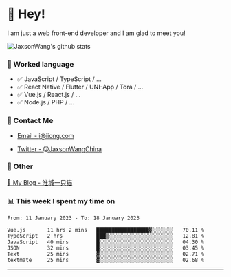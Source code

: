 # 👋 Hey!

I am just a web front-end developer and I am glad to meet you!

![JaxsonWang's github stats](https://github-readme-stats.vercel.app/api?username=JaxsonWang&&show_icons=true&&title_color=1abc9c&&icon_color=1abc9c)


### 📝 Worked language

- ✅ JavaScript / TypeScript / ...
- ✅ React Native / Flutter / UNI-App / Tora / ...
- ✅ Vue.js / React.js / ...
- ✅ Node.js / PHP / ...

### 📮 Contact Me

- [Email - i@iiong.com](mailto:i@iiong.com)

- [Twitter - @JaxsonWangChina](https://twitter.com/JaxsonWangChina)

### 🤪 Other

[📌 My Blog - 淮城一只猫](https://iiong.com)

### 📊 This week I spent my time on

<!--START_SECTION:waka-->

```text
From: 11 January 2023 - To: 18 January 2023

Vue.js       11 hrs 2 mins   █████████████████▓░░░░░░░   70.11 %
TypeScript   2 hrs           ███▒░░░░░░░░░░░░░░░░░░░░░   12.81 %
JavaScript   40 mins         █░░░░░░░░░░░░░░░░░░░░░░░░   04.30 %
JSON         32 mins         █░░░░░░░░░░░░░░░░░░░░░░░░   03.45 %
Text         25 mins         ▓░░░░░░░░░░░░░░░░░░░░░░░░   02.71 %
textmate     25 mins         ▓░░░░░░░░░░░░░░░░░░░░░░░░   02.68 %
```

<!--END_SECTION:waka-->

---

